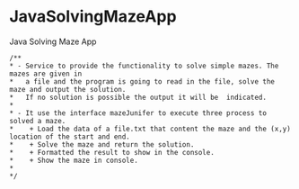 # JavaSolvingMazeApp
Java Solving Maze App


	/**
 	* - Service to provide the functionality to solve simple mazes. The mazes are given in 
 	*   a file and the program is going to read in the file, solve the maze and output the solution. 
 	*   If no solution is possible the output it will be  indicated.
 	*   
 	* - It use the interface mazeJunifer to execute three process to solved a maze.
 	*    + Load the data of a file.txt that content the maze and the (x,y) location of the start and end.
 	*    + Solve the maze and return the solution.
 	*    + Formatted the result to show in the console.
 	*    + Show the maze in console.
 	* 
 	*/
